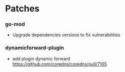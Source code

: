 # Patches

### go-mod

- Upgrade dependencies versions to fix vulnerabilities

### dynamicforward-plugin

- add plugin dynamic forward https://github.com/coredns/coredns/pull/7105
